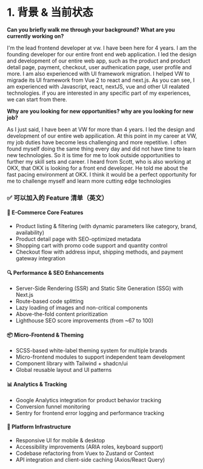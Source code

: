 # 1. 背景 & 当前状态

**Can you briefly walk me through your background?**
**What are you currently working on?**

I'm the lead frontend developer at vw. I have been here for 4 years. I am the founding developer for our entire front end web application. I led the design and development of our entire web app, such as the product and product detail page, payment, checkout, user authenication page, user profile and more. I am also experienced with UI framework migration. I helped VW to migrade its UI framework from Vue 2 to react and next.js. As you can see, I am experienced with Javascript, react, nextJS, vue and other UI realated technologies. if you are interested in any specific part of my experiences, we can start from there.

**Why are you looking for new opportunities? why are you looking for new job?**

As I just said, I have been at VW for more than 4 years. I led the design and development of our entire web appilication. At this point in my career at VW, my job duties have become less challenging and more repetitive. I often found myself doing the same thing every day and did not have time to learn new technologies. So it is time for me to look outside opportunities to further my skill sets and career. I heard from Scott, who is also working at OKX, that OKX is looking for a front end developer. He told me about the fast pacing environment at OKX. I think it would be a perfect opportunity for me to challenge myself and learn more cutting edge technologies

### ✅ **可以加入的 Feature 清单（英文）**

#### 🛒 E-Commerce Core Features

* Product listing & filtering (with dynamic parameters like category, brand, availability)
* Product detail page with SEO-optimized metadata
* Shopping cart with promo code support and quantity control
* Checkout flow with address input, shipping methods, and payment gateway integration

#### 🔍 Performance & SEO Enhancements

* Server-Side Rendering (SSR) and Static Site Generation (SSG) with Next.js
* Route-based code splitting
* Lazy loading of images and non-critical components
* Above-the-fold content prioritization
* Lighthouse SEO score improvements (from ~67 to 100)

#### 📦 Micro-Frontend & Theming

* SCSS-based white-label theming system for multiple brands
* Micro-frontend modules to support independent team development
* Component library with Tailwind + shadcn/ui
* Global reusable layout and UI patterns

#### 📊 Analytics & Tracking

* Google Analytics integration for product behavior tracking
* Conversion funnel monitoring
* Sentry for frontend error logging and performance tracking

#### 🧩 Platform Infrastructure

* Responsive UI for mobile & desktop
* Accessibility improvements (ARIA roles, keyboard support)
* Codebase refactoring from Vuex to Zustand or Context
* API integration and client-side caching (Axios/React Query)
